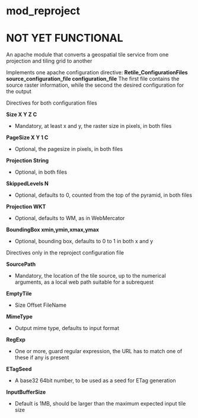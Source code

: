 # mod_reproject
# NOT YET FUNCTIONAL

An apache module that converts a geospatial tile service from one projection and tiling grid to another

Implements one apache configuration directive:
**Retile_ConfigurationFiles source_configuration_file configuration_file**
The first file contains the source raster information, while the second the desired configuration for the output 

Directives for both configuration files

**Size X Y Z C**
  - Mandatory, at least x and y, the raster size in pixels, in both files

**PageSize X Y 1 C**
  - Optional, the pagesize in pixels, in both files

**Projection String**
  - Optional, in both files

**SkippedLevels N**
  - Optional, defaults to 0, counted from the top of the pyramid, in both files

**Projection WKT**
  - Optional, defaults to WM, as in WebMercator

**BoundingBox xmin,ymin,xmax,ymax**
  - Optional, bounding box, defaults to 0 to 1 in both x and y

Directives only in the reproject configuration file

**SourcePath**
  - Mandatory, the location of the tile source, up to the numerical arguments, as a local web path suitable for a subrequest

**EmptyTile**
  - Size Offset FileName

**MimeType**
  - Output mime type, defaults to input format

**RegExp**
  - One or more, guard regular expression, the URL has to match one of these if any is present

**ETagSeed**
  - A base32 64bit number, to be used as a seed for ETag generation

**InputBufferSize**
  - Default is 1MB, should be larger than the maximum expected input tile size
